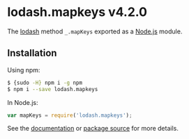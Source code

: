 # lodash.mapkeys v4.2.0

The [lodash](https://lodash.com/) method `_.mapKeys` exported as a [Node.js](https://nodejs.org/) module.

## Installation

Using npm:
```bash
$ {sudo -H} npm i -g npm
$ npm i --save lodash.mapkeys
```

In Node.js:
```js
var mapKeys = require('lodash.mapkeys');
```

See the [documentation](https://lodash.com/docs#mapKeys) or [package source](https://github.com/lodash/lodash/blob/4.2.0-npm-packages/lodash.mapkeys) for more details.
